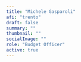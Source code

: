 ```yaml
---
title: "Michele Gasparoli"
afi: "trento"
draft: false
summary: ""
thumbnail: ""
socialImage: ""
role: "Budget Officer"
active: true
---
```


